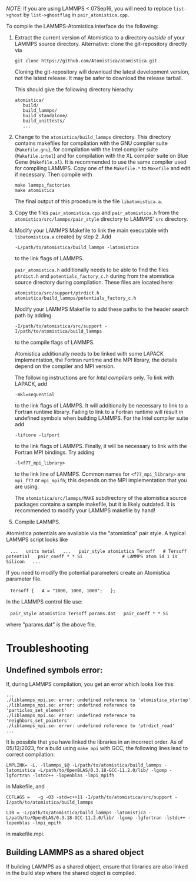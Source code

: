 _NOTE_: If you are using LAMMPS < 07Sep16, you will need to replace `list->ghost`
by `list->ghostflag` in `pair_atomistica.cpp`.

To compile the LAMMPS-Atomistica interface do the following:

1. Extract the current version of Atomistica to a directory _outside_ of your
   LAMMPS source directory. Alternative: clone the git-repository directly via

     ```
     git clone https://github.com/Atomistica/atomistica.git
     ```

   Cloning the git-repository will download the latest development version, not
   the latest release. It may be safer to download the release tarball.

   This should give the following directory hierachy

     ```
     atomistica/
        build/
        build_lammps/
        build_standalone/
        build_unittests/
        ...
     ```

2. Change to the `atomistica/build_lammps` directory. This directory contains
   makefiles for compilation with the GNU compiler suite (`Makefile.gnu`),
   for compilation with the Intel compiler suite (`Makefile.intel`) and for
   compilation with the XL compiler suite on Blue Gene (`Makefile.xl`). It is
   recommended to use the same compiler used for compiling LAMMPS. Copy one of
   the `Makefile.*` to `Makefile` and edit if necessary. Then compile with

    ```
    make lammps_factories
    make atomistica
    ```

   The final output of this procedure is the file `libatomistica.a`.

2. Copy the files `pair_atomistica.cpp` and `pair_atomistica.h` from the
   `atomistica/src/lammps/pair_style` directory to LAMMPS' `src` directory.

3. Modify your LAMMPS Makefile to link the main executable with
   `libatomistica.a` created by step 2. Add

     ```
     -L/path/to/atomistica/build_lammps -latomistica
     ```

   to the link flags of LAMMPS.

   `pair_atomistica.h` additionally needs
   to be able to find the files `ptrdict.h` and `potentials_factory_c.h` during
   from the atomistica source directory during compilation. These files are
   located here:

     ```
     atomistica/src/support/ptrdict.h 
     atomistica/build_lammps/potentials_factory_c.h
     ```

   Modify your LAMMPS Makefile to add these paths to the header search path by
   adding

     ```
     -I/path/to/atomistica/src/support -I/path/to/atomistica/build_lammps
     ```

   to the compile flags of LAMMPS.

   Atomistica additionally needs to be linked with some LAPACK implementation,
   the Fortran runtime and the MPI library, the details depend on the compiler
   and MPI version.
   
   The following instructions are for _Intel compilers_ only. To link with LAPACK,
   add

     ```
     -mkl=sequential
     ```

   to the link flags of LAMMPS. It will additionally be necessary to link to a
   Fortran runtime library. Failing to link to a Fortran runtime will result in
   undefined symbols when building LAMMPS. For the Intel compiler suite add
   
     ```
     -lifcore -lifport
     ```
     
   to the link flags of LAMMPS. Finally, it will be necessary to link with the 
   Fortran MPI bindings. Try adding
   
     ```
     -l<f77_mpi_library>
     ```
     
   to the link line of LAMMPS. Common names for `<f77_mpi_library>` are
   `mpi_f77` or `mpi_mpifh`; this depends on the MPI implementation that you
   are using.

   The `atomistica/src/lammps/MAKE` subdirectory of the atomistica source
   packages contains a sample makefile, but it is likely outdated. It is
   recommended to modify your LAMMPS makefile by hand!

4. Compile LAMMPS. 

Atomistica potentials are available via the "atomistica" pair style. A typical
LAMMPS script looks like

  ```
  ...  
  units metal  
  ...  
  pair_style atomistica Tersoff   # Tersoff potential  
  pair_coeff * * Si               # LAMMPS atom id 1 is Silicon  
  ...
  ```

If you need to modify the potential parameters create an Atomistica parameter file.

  ```
  Tersoff {  
    A = "1000, 1000, 1000";  
  };
  ```

In the LAMMPS control file use:

  ```
  pair_style atomistica Tersoff params.dat  
  pair_coeff * * Si
  ```  

where "params.dat" is the above file.


# Troubleshooting

## Undefined symbols error:
If, during LAMMPS compilation, you get an error which looks like this:
```
...
./liblammps_mpi.so: error: undefined reference to 'atomistica_startup'
./liblammps_mpi.so: error: undefined reference to 'particles_set_element'
./liblammps_mpi.so: error: undefined reference to 'neighbors_set_pointers'
./liblammps_mpi.so: error: undefined reference to 'ptrdict_read'
...

```
It is possible that you have linked the libraries in an incorrect order. As of 05/12/2023, for a build using ```make mpi``` with GCC, the following lines lead to correct compilation:

```
LMPLINK= -L. -llammps_$@ -L/path/to/atomistica/build_lammps -latomistica -L/path/to/OpenBLAS/0.3.18-GCC-11.2.0/lib/ -lgomp -lgfortran -lstdc++ -lopenblas -lmpi_mpifh

```
in Makefile, and

```
CCFLAGS =	-g -O3 -std=c++11 -I/path/to/atomistica/src/support -I/path/to/atomistica/build_lammps

```
```
LIB = -L/path/to/atomistica/build_lammps -latomistica -L/path/to/OpenBLAS/0.3.18-GCC-11.2.0/lib/ -lgomp -lgfortran -lstdc++ -lopenblas -lmpi_mpifh
```
in makefile.mpi.

## Building LAMMPS as a shared object

If building LAMMPS as a shared object, ensure that libraries are also linked in the build step where the shared object is compiled.

